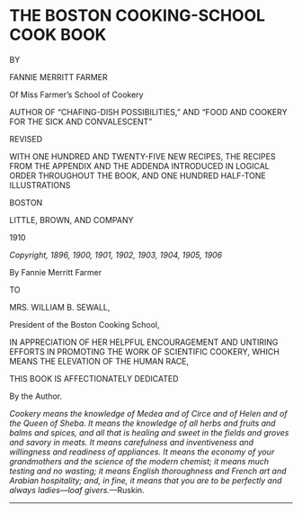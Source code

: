 # THE BOSTON COOKING-SCHOOL COOK BOOK

BY

FANNIE MERRITT FARMER

Of Miss Farmer’s School of Cookery

AUTHOR OF “CHAFING-DISH POSSIBILITIES,” AND “FOOD AND COOKERY FOR THE SICK AND CONVALESCENT”

REVISED

WITH ONE HUNDRED AND TWENTY-FIVE NEW RECIPES, THE RECIPES FROM THE APPENDIX AND THE ADDENDA INTRODUCED IN LOGICAL ORDER THROUGHOUT THE BOOK, AND ONE HUNDRED HALF-TONE ILLUSTRATIONS

BOSTON

LITTLE, BROWN, AND COMPANY

1910

_Copyright, 1896, 1900, 1901, 1902, 1903, 1904, 1905, 1906_

By Fannie Merritt Farmer

TO

MRS. WILLIAM B. SEWALL,

President of the Boston Cooking School,

IN APPRECIATION OF HER HELPFUL ENCOURAGEMENT AND UNTIRING EFFORTS IN PROMOTING THE WORK OF SCIENTIFIC COOKERY, WHICH MEANS THE ELEVATION OF THE HUMAN RACE,

THIS BOOK IS AFFECTIONATELY DEDICATED

By the Author.

_Cookery means the knowledge of Medea and of Circe and of Helen and of the Queen of Sheba. It means the knowledge of all herbs and fruits and balms and spices, and all that is healing and sweet in the fields and groves and savory in meats. It means carefulness and inventiveness and willingness and readiness of appliances. It means the economy of your grandmothers and the science of the modern chemist; it means much testing and no wasting; it means English thoroughness and French art and Arabian hospitality; and, in fine, it means that you are to be perfectly and always ladies—loaf givers._—Ruskin.

* * *